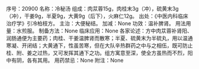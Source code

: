 序号：20900
名称：冷秘汤
组成：肉苁蓉15g，肉桂末3g（冲），硫黄末3g（冲），干姜9g，半夏9g，大黄9g（后下），火麻仁12g。
出处：《中医内科临床治疗学》引冷柏枝方。
主治：大便秘结。
加减：None
功效：温补脾肾。
用法用量：水煎服。
制备方法：None
临床应用：None
各家论述：方中肉苁蓉补肾阳、润肠通便为主要药；肉桂、干姜温脾肾而散寒；半夏、硫黄末为半硫丸，用以温通寒凝、开闭结；大黄通下，性虽苦寒，但在大队辛热群药之中与之相伍，既可防止桂、附、姜之过热，又可发挥其通下之功。组方寓意至深，使全方虽热而不烈，阳中有阴，各有其用。
用药禁忌：None
附注：None
